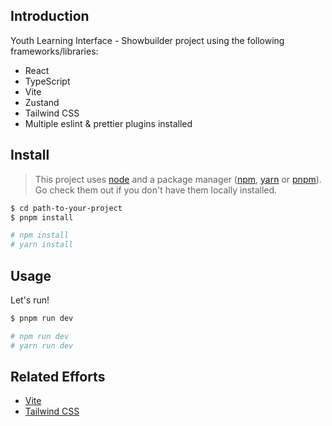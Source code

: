 ## Introduction

Youth Learning Interface - Showbuilder project using the following frameworks/libraries:

- React
- TypeScript
- Vite
- Zustand
- Tailwind CSS
- Multiple eslint & prettier plugins installed

## Install

> This project uses [node](http://nodejs.org) and a package manager ([npm](https://npmjs.com), [yarn](https://yarnpkg.com/) or [pnpm](https://pnpm.io/)). Go check them out if you don't have them locally installed.


```sh
$ cd path-to-your-project
$ pnpm install

# npm install
# yarn install
```

## Usage

Let's run!

```sh
$ pnpm run dev

# npm run dev
# yarn run dev
```


## Related Efforts

- [Vite](https://github.com/vitejs/vite)
- [Tailwind CSS](https://github.com/tailwindlabs/tailwindcss)

